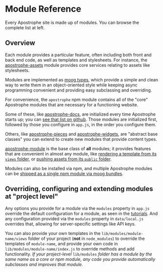 # Module Reference

Every Apostrophe site is made up of modules. You can browse the complete list at left.

## Overview

Each module provides a particular feature, often including both front and back end code, as well as templates and stylesheets. For instance, the [apostrophe-assets](https://github.com/apostrophecms/apostrophe-documentation/tree/56e9be7df36a153d8751804c1aac4ce5a70fd5c2/modules/apostrophe-assets/index.html) module provides core services relating to assets like stylesheets.

Modules are implemented as [moog types](https://github.com/apostrophecms/apostrophe-documentation/tree/56e9be7df36a153d8751804c1aac4ce5a70fd5c2/glossary.html#moog-type), which provide a simple and clean way to write them in an object-oriented style while keeping async programming convenient and providing easy subclassing and overriding.

For convenience, the `apostrophe` npm module contains all of the "core" Apostrophe modules that are necessary for a functioning website.

Some of these, like [apostrophe-docs](https://github.com/apostrophecms/apostrophe-documentation/tree/56e9be7df36a153d8751804c1aac4ce5a70fd5c2/modules/apostrophe-docs/index.html), are initialized every time Apostrophe starts up; you can [see that list on github](https://github.com/punkave/apostrophe/blob/master/defaults.js). Those modules are initialized first, followed by those you configure in `app.js`, in the order you configure them.

Others, like [apostrophe-pieces](https://github.com/apostrophecms/apostrophe-documentation/tree/56e9be7df36a153d8751804c1aac4ce5a70fd5c2/modules/apostrophe-pieces/index.html) and [apostrophe-widgets](https://github.com/apostrophecms/apostrophe-documentation/tree/56e9be7df36a153d8751804c1aac4ce5a70fd5c2/modules/apostrophe-widgets/index.html), are "abstract base classes" you can extend to create new modules that provide content types.

[apostrophe-module](https://github.com/apostrophecms/apostrophe-documentation/tree/56e9be7df36a153d8751804c1aac4ce5a70fd5c2/modules/apostrophe-module/index.html) is the base class of **all** modules; it provides features that are convenient in almost any module, like [rendering a template from its `views` folder](https://github.com/apostrophecms/apostrophe-documentation/tree/56e9be7df36a153d8751804c1aac4ce5a70fd5c2/modules/apostrophe-module/index.html#render), or [pushing assets from its `public` folder](https://github.com/apostrophecms/apostrophe-documentation/tree/56e9be7df36a153d8751804c1aac4ce5a70fd5c2/modules/apostrophe-module/index.html#push-asset).

Modules can also be installed via npm, and multiple Apostrophe modules can be [shipped as a single npm module via moog bundles](https://github.com/apostrophecms/apostrophe-documentation/tree/56e9be7df36a153d8751804c1aac4ce5a70fd5c2/more-modules.html).

## Overriding, configuring and extending modules at "project level"

Any options you provide for a module via the `modules` property in `app.js` override the default configuration for a module, as seen in the [tutorials](https://github.com/apostrophecms/apostrophe-documentation/tree/56e9be7df36a153d8751804c1aac4ce5a70fd5c2/tutorials/index.html). And any configuration provided via the `modules` property in `data/local.js` overrides that, allowing for server-specific settings like API keys.

You can also provide your own templates in the `lib/modules/module-name/views` folder of your project \(**not** in `node_modules`\) to override the templates of `module-name`, and provide your own code in `lib/modules/module-name/index.js` to override methods and add functionality. _If your project-level_ `lib/modules` _folder has a module by the same name as a core or npm module, any code you provide automatically subclasses and improves that module._

